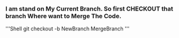 ### I am stand on My Current Branch. So first CHECKOUT that branch Where want to Merge The Code.

'''Shell
git checkout -b NewBranch MergeBranch
'''
